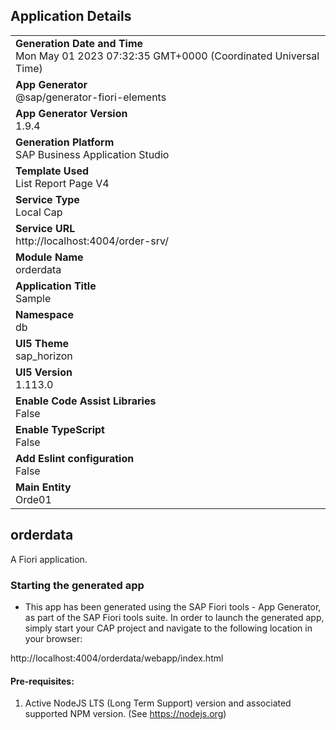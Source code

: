 ## Application Details
|               |
| ------------- |
|**Generation Date and Time**<br>Mon May 01 2023 07:32:35 GMT+0000 (Coordinated Universal Time)|
|**App Generator**<br>@sap/generator-fiori-elements|
|**App Generator Version**<br>1.9.4|
|**Generation Platform**<br>SAP Business Application Studio|
|**Template Used**<br>List Report Page V4|
|**Service Type**<br>Local Cap|
|**Service URL**<br>http://localhost:4004/order-srv/
|**Module Name**<br>orderdata|
|**Application Title**<br>Sample|
|**Namespace**<br>db|
|**UI5 Theme**<br>sap_horizon|
|**UI5 Version**<br>1.113.0|
|**Enable Code Assist Libraries**<br>False|
|**Enable TypeScript**<br>False|
|**Add Eslint configuration**<br>False|
|**Main Entity**<br>Orde01|

## orderdata

A Fiori application.

### Starting the generated app

-   This app has been generated using the SAP Fiori tools - App Generator, as part of the SAP Fiori tools suite.  In order to launch the generated app, simply start your CAP project and navigate to the following location in your browser:

http://localhost:4004/orderdata/webapp/index.html

#### Pre-requisites:

1. Active NodeJS LTS (Long Term Support) version and associated supported NPM version.  (See https://nodejs.org)


